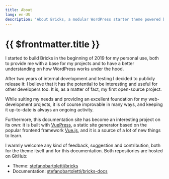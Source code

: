 ```yaml
---
title: About
lang: en-US
description: 'About Bricks, a modular WordPress starter theme powered by Bootstrap 5 and Gulp'
---
```


# {{ $frontmatter.title }}

I started to build Bricks in the beginning of 2019 for my personal use, both to provide me with a base for my projects and to have a  better understanding on how WordPress works under the hood.

After two years of internal development and testing I decided to publicly release it: I believe that it has the potential to be interesting and useful for other developers too. It is, as a matter of fact, my first open-source project.

While suiting my needs and providing an excellent foundation for my web-development projects, it is of course improvable in many ways, and keeping it up-to-date is always an ongoing activity.

Furthermore, this documentation site has become an interesting project on its own: it is built with [VuePress](https://vuepress.vuejs.org/), a static site generator based on the popular frontend framework [Vue.js](https://vuejs.org/), and it is a source of a lot of new things to learn.

I warmly welcome any kind of feedback, suggestion and contribution, both for the theme itself and for this documentation. Both repositories are hosted on GitHub:

-   Theme: [stefanobartoletti/bricks](https://github.com/stefanobartoletti/bricks)
-   Documentation: [stefanobartoletti/bricks-docs](https://github.com/stefanobartoletti/bricks-docs)
